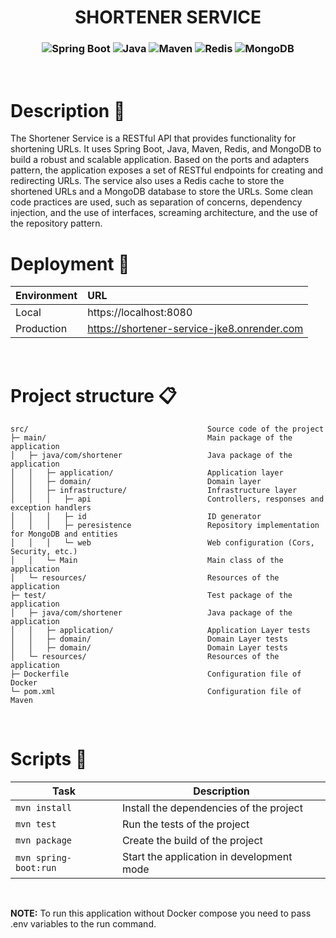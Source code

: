 <h1 align="center">SHORTENER SERVICE </h1>
<h3 align="center">

![Spring Boot](https://img.shields.io/badge/spring%20boot-%236DB33F.svg?style=for-the-badge&logo=spring-boot&logoColor=white)
![Java](https://img.shields.io/badge/java-%23ED8B00.svg?style=for-the-badge&logo=java&logoColor=white)
![Maven](https://img.shields.io/badge/maven-%230074C1.svg?style=for-the-badge&logo=apache-maven&logoColor=white)
![Redis](https://img.shields.io/badge/redis-%23DC382D.svg?style=for-the-badge&logo=redis&logoColor=white)
![MongoDB](https://img.shields.io/badge/mongodb-%234EA94B.svg?style=for-the-badge&logo=mongodb&logoColor=white)

</h3>
<br>

# Description 📢

The Shortener Service is a RESTful API that provides functionality for shortening URLs. It uses Spring Boot, Java, Maven, Redis, and MongoDB to build a robust and scalable application. Based on the ports and adapters pattern, the application exposes a set of RESTful endpoints for creating and redirecting URLs. The service also uses a Redis cache to store the shortened URLs and a MongoDB database to store the URLs. Some clean code practices are used, such as separation of concerns, dependency injection, and the use of interfaces, screaming architecture, and the use of the repository pattern.
<br>

# Deployment 🚀

| Environment         | URL                                  |
|-----------------|:-------------------------------------|
| Local           | https://localhost:8080               |
| Production      | https://shortener-service-jke8.onrender.com  |
 

<br>

# Project structure 📋

```
src/                                        Source code of the project
├─ main/                                    Main package of the application
│   ├─ java/com/shortener                   Java package of the application
│   │   ├─ application/                     Application layer
│   │   ├─ domain/                          Domain layer
│   │   ├─ infrastructure/                  Infrastructure layer
│   │   │   ├─ api                          Controllers, responses and exception handlers
│   │   │   ├─ id                           ID generator
│   │   │   ├─ peresistence                 Repository implementation for MongoDB and entities
│   │   │   └─ web                          Web configuration (Cors, Security, etc.)
│   │   └─ Main                             Main class of the application
│   └─ resources/                           Resources of the application
├─ test/                                    Test package of the application
│   ├─ java/com/shortener                   Java package of the application
│   │   ├─ application/                     Application Layer tests
│   │   ├─ domain/                          Domain Layer tests
│   │   ├─ domain/                          Domain Layer tests
│   └─ resources/                           Resources of the application
├─ Dockerfile                               Configuration file of Docker
└─ pom.xml                                  Configuration file of Maven
```
<br>

# Scripts 📌

| Task                                      | Description                                                                        |
|--------------------------------------------|----------------------------------------------------------------------------------------|
| `mvn install`                              | Install the dependencies of the project                                             |
| `mvn test`                                 | Run the tests of the project                                                        |
| `mvn package`                              | Create the build of the project                                                      |
| `mvn spring-boot:run`                      | Start the application in development mode                                          |

<br>

**NOTE:** To run this application without Docker compose you need to pass .env variables to the run command.